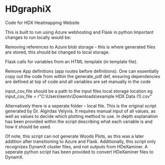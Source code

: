 # HDgraphiX
Code for HDX Heatmapping Website

This is built to run using Azure webhosting and Flask in python Important changes to run locally would be:

Removing references to Azure blob storage - this is where generated files are stored, this should be changed to local storage.

Flask calls for variables from an HTML template (in template file).

Remove App definitions (app routes before definitions). One can essentially copy out the code from within the generate_pdf def, ensuring dependencies are defined at top of code and all variables are set manually in the code

input_csv_file should be a path to the input files local storage location eg input_csv_file = r"C:\Users\kentv\Downloads\example HDX Data (1).csv"

Alternatively there is a seperate folder - local file. This is the original script generated by Dr. Algirdas Velyvis. It requires manual input of all values, as well as values to decide which plotting method to use. In depth explanation has been provided within the script describing what each variable is and how it should be used.

Of note, this script can not generate Woods Plots, as this was a later addition after transitioning to Azure and Flask. Additionally, this script only recognizes DynamX cluster files, and not outputs from HDeXaminer. A seperate python script has been provided to convert HDeXaminer files to DynamX.
